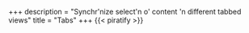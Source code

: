 +++
description = "Synchr'nize select'n o' content 'n different tabbed views"
title = "Tabs"
+++
{{< piratify >}}
